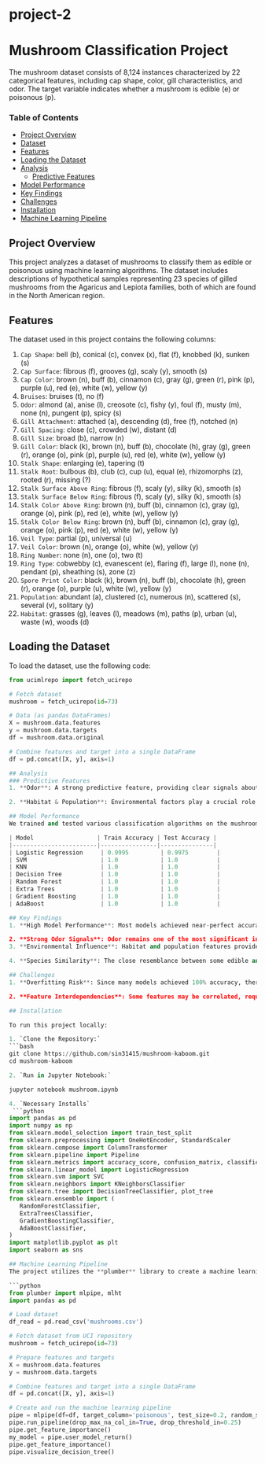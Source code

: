 # project-2

# Mushroom Classification Project

The mushroom dataset consists of 8,124 instances characterized by 22 categorical features, including cap shape, color, gill characteristics, and odor. The target variable indicates whether a mushroom is edible (e) or poisonous (p).

### Table of Contents
- [Project Overview](#project-overview)
- [Dataset](#dataset)
- [Features](#features)
- [Loading the Dataset](#loading-the-dataset)
- [Analysis](#analysis)
  - [Predictive Features](#predictive-features)
- [Model Performance](#model-performance)
- [Key Findings](#key-findings)
- [Challenges](#challenges)
- [Installation](#installation)
- [Machine Learning Pipeline](#machine-learning-pipeline)

## Project Overview

This project analyzes a dataset of mushrooms to classify them as edible or poisonous using machine learning algorithms. The dataset includes descriptions of hypothetical samples representing 23 species of gilled mushrooms from the Agaricus and Lepiota families, both of which are found in the North American region.

## Features

The dataset used in this project contains the following columns:
1. `Cap Shape`: bell (b), conical (c), convex (x), flat (f), knobbed (k), sunken (s)
2. `Cap Surface`: fibrous (f), grooves (g), scaly (y), smooth (s)
3. `Cap Color`: brown (n), buff (b), cinnamon (c), gray (g), green (r), pink (p), purple (u), red (e), white (w), yellow (y)
4. `Bruises`: bruises (t), no (f)
5. `Odor`: almond (a), anise (l), creosote (c), fishy (y), foul (f), musty (m), none (n), pungent (p), spicy (s)
6. `Gill Attachment`: attached (a), descending (d), free (f), notched (n)
7. `Gill Spacing`: close (c), crowded (w), distant (d)
8. `Gill Size`: broad (b), narrow (n)
9. `Gill Color`: black (k), brown (n), buff (b), chocolate (h), gray (g), green (r), orange (o), pink (p), purple (u), red (e), white (w), yellow (y)
10. `Stalk Shape`: enlarging (e), tapering (t)
11. `Stalk Root`: bulbous (b), club (c), cup (u), equal (e), rhizomorphs (z), rooted (r), missing (?)
12. `Stalk Surface Above Ring`: fibrous (f), scaly (y), silky (k), smooth (s)
13. `Stalk Surface Below Ring`: fibrous (f), scaly (y), silky (k), smooth (s)
14. `Stalk Color Above Ring`: brown (n), buff (b), cinnamon (c), gray (g), orange (o), pink (p), red (e), white (w), yellow (y)
15. `Stalk Color Below Ring`: brown (n), buff (b), cinnamon (c), gray (g), orange (o), pink (p), red (e), white (w), yellow (y)
16. `Veil Type`: partial (p), universal (u)
17. `Veil Color`: brown (n), orange (o), white (w), yellow (y)
18. `Ring Number`: none (n), one (o), two (t)
19. `Ring Type`: cobwebby (c), evanescent (e), flaring (f), large (l), none (n), pendant (p), sheathing (s), zone (z)
20. `Spore Print Color`: black (k), brown (n), buff (b), chocolate (h), green (r), orange (o), purple (u), white (w), yellow (y)
21. `Population`: abundant (a), clustered (c), numerous (n), scattered (s), several (v), solitary (y)
22. `Habitat`: grasses (g), leaves (l), meadows (m), paths (p), urban (u), waste (w), woods (d)

## Loading the Dataset

To load the dataset, use the following code:

   ```python
   from ucimlrepo import fetch_ucirepo 

   # Fetch dataset 
   mushroom = fetch_ucirepo(id=73) 

   # Data (as pandas DataFrames) 
   X = mushroom.data.features 
   y = mushroom.data.targets 
   df = mushroom.data.original

   # Combine features and target into a single DataFrame
   df = pd.concat([X, y], axis=1)

## Analysis
### Predictive Features
1. **Odor**: A strong predictive feature, providing clear signals about edibility. Strong odors are often associated with poisonous mushrooms, making simpler models like Logistic Regression highly effective in this context.

2. **Habitat & Population**: Environmental factors play a crucial role. Features like habitat and population density offer insights into the conditions influencing mushroom growth and can aid in classification.

## Model Performance
We trained and tested various classification algorithms on the mushroom dataset. Below are the training and testing accuracies for each model:

| Model                  | Train Accuracy | Test Accuracy |
|------------------------|----------------|---------------|
| Logistic Regression     | 0.9995         | 0.9975        |
| SVM                     | 1.0            | 1.0           |
| KNN                     | 1.0            | 1.0           |
| Decision Tree           | 1.0            | 1.0           |
| Random Forest           | 1.0            | 1.0           |
| Extra Trees             | 1.0            | 1.0           |
| Gradient Boosting       | 1.0            | 1.0           |
| AdaBoost                | 1.0            | 1.0           |

## Key Findings
1. **High Model Performance**: Most models achieved near-perfect accuracy on both training and test sets, indicating strong predictive power in the dataset's features.

2. **Strong Odor Signals**: Odor remains one of the most significant indicators, allowing models to achieve high accuracy with simpler algorithms.
3. **Environmental Influence**: Habitat and population features provide additional context, enhancing model performance.

4. **Species Similarity**: The close resemblance between some edible and poisonous species poses challenges, emphasizing the importance of multiple features for accurate classification.

## Challenges
1. **Overfitting Risk**: Since many models achieved 100% accuracy, there's a potential risk of overfitting, meaning the model might perform less well on unseen data that differs significantly from the training set.

2. **Feature Interdependencies**: Some features may be correlated, requiring careful preprocessing to avoid multicollinearity.

## Installation

To run this project locally:

1. `Clone the Repository:`
   ```bash
   git clone https://github.com/sin31415/mushroom-kaboom.git
   cd mushroom-kaboom
   
2. `Run in Jupyter Notebook:`

   jupyter notebook mushroom.ipynb
   
4. `Necessary Installs`
    ```python
   import pandas as pd
   import numpy as np
   from sklearn.model_selection import train_test_split
   from sklearn.preprocessing import OneHotEncoder, StandardScaler
   from sklearn.compose import ColumnTransformer
   from sklearn.pipeline import Pipeline
   from sklearn.metrics import accuracy_score, confusion_matrix, classification_report
   from sklearn.linear_model import LogisticRegression
   from sklearn.svm import SVC
   from sklearn.neighbors import KNeighborsClassifier
   from sklearn.tree import DecisionTreeClassifier, plot_tree
   from sklearn.ensemble import (
      RandomForestClassifier,
      ExtraTreesClassifier,
      GradientBoostingClassifier,
      AdaBoostClassifier,
   )
   import matplotlib.pyplot as plt
   import seaborn as sns
   
## Machine Learning Pipeline
The project utilizes the **plumber** library to create a machine learning pipeline for training models on the dataset. Below is the code used for the pipeline:

```python
from plumber import mlpipe, mlht
import pandas as pd

# Load dataset
df_read = pd.read_csv('mushrooms.csv')

# Fetch dataset from UCI repository
mushroom = fetch_ucirepo(id=73) 

# Prepare features and targets
X = mushroom.data.features 
y = mushroom.data.targets 

# Combine features and target into a single DataFrame
df = pd.concat([X, y], axis=1)

# Create and run the machine learning pipeline
pipe = mlpipe(df=df, target_column='poisonous', test_size=0.2, random_state=1, display_analytics=True)
pipe.run_pipeline(drop_max_na_col_in=True, drop_threshold_in=0.25)
pipe.get_feature_importance()
my_model = pipe.user_model_return()
pipe.get_feature_importance()
pipe.visualize_decision_tree()